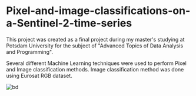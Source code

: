 # Pixel-and-image-classifications-on-a-Sentinel-2-time-series

This project was created as a final project during my master's studying at Potsdam University for the subject of "Advanced Topics of Data Analysis and Programming".

Several different Machine Learning techniques were used to perform Pixel and Image classification methods.
Image classification method was done using Eurosat RGB dataset.

![bd](background.png)
